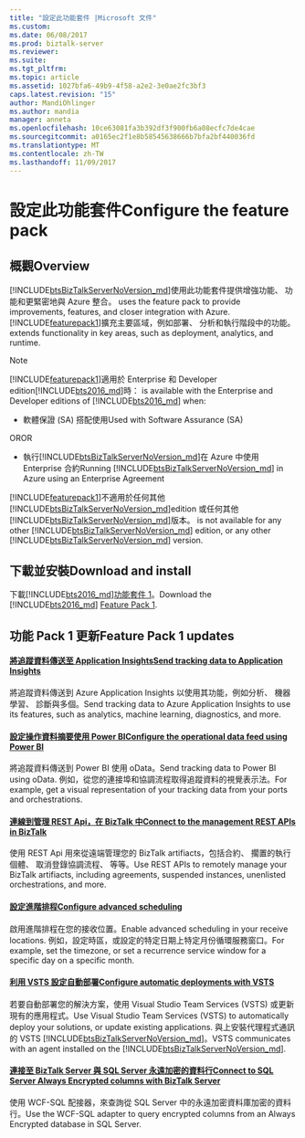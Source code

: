 ```yaml
---
title: "設定此功能套件 |Microsoft 文件"
ms.custom: 
ms.date: 06/08/2017
ms.prod: biztalk-server
ms.reviewer: 
ms.suite: 
ms.tgt_pltfrm: 
ms.topic: article
ms.assetid: 1027bfa6-49b9-4f58-a2e2-3e0ae2fc3bf3
caps.latest.revision: "15"
author: MandiOhlinger
ms.author: mandia
manager: anneta
ms.openlocfilehash: 10ce63081fa3b392df3f900fb6a08ecfc7de4cae
ms.sourcegitcommit: a0165ec2f1e8b58545638666b7bfa2bf440036fd
ms.translationtype: MT
ms.contentlocale: zh-TW
ms.lasthandoff: 11/09/2017
---
```

# <a name="configure-the-feature-pack"></a><span data-ttu-id="2f29b-102">設定此功能套件</span><span class="sxs-lookup"><span data-stu-id="2f29b-102">Configure the feature pack</span></span>
## <a name="overview"></a><span data-ttu-id="2f29b-103">概觀</span><span class="sxs-lookup"><span data-stu-id="2f29b-103">Overview</span></span>

[!INCLUDE[btsBizTalkServerNoVersion_md](../includes/btsbiztalkservernoversion-md.md)]<span data-ttu-id="2f29b-104">使用此功能套件提供增強功能、 功能和更緊密地與 Azure 整合。</span><span class="sxs-lookup"><span data-stu-id="2f29b-104"> uses the feature pack to provide improvements, features, and closer integration with Azure.</span></span> [!INCLUDE[featurepack1](../includes/featurepack1.md)]<span data-ttu-id="2f29b-105">擴充主要區域，例如部署、 分析和執行階段中的功能。</span><span class="sxs-lookup"><span data-stu-id="2f29b-105"> extends functionality in key areas, such as deployment, analytics, and runtime.</span></span> 

> [!NOTE]
> [!INCLUDE[featurepack1](../includes/featurepack1.md)]<span data-ttu-id="2f29b-106">適用於 Enterprise 和 Developer edition[!INCLUDE[bts2016_md](../includes/bts2016-md.md)]時：</span><span class="sxs-lookup"><span data-stu-id="2f29b-106"> is available with the Enterprise and Developer editions of [!INCLUDE[bts2016_md](../includes/bts2016-md.md)] when:</span></span> 
> 
> - <span data-ttu-id="2f29b-107">軟體保證 (SA) 搭配使用</span><span class="sxs-lookup"><span data-stu-id="2f29b-107">Used with Software Assurance (SA)</span></span>  
> 
>  <span data-ttu-id="2f29b-108">OR</span><span class="sxs-lookup"><span data-stu-id="2f29b-108">OR</span></span>
> 
> - <span data-ttu-id="2f29b-109">執行[!INCLUDE[btsBizTalkServerNoVersion_md](../includes/btsbiztalkservernoversion-md.md)]在 Azure 中使用 Enterprise 合約</span><span class="sxs-lookup"><span data-stu-id="2f29b-109">Running [!INCLUDE[btsBizTalkServerNoVersion_md](../includes/btsbiztalkservernoversion-md.md)] in Azure using an Enterprise Agreement</span></span>
> 
> [!INCLUDE[featurepack1](../includes/featurepack1.md)]<span data-ttu-id="2f29b-110">不適用於任何其他[!INCLUDE[btsBizTalkServerNoVersion_md](../includes/btsbiztalkservernoversion-md.md)]edition 或任何其他[!INCLUDE[btsBizTalkServerNoVersion_md](../includes/btsbiztalkservernoversion-md.md)]版本。</span><span class="sxs-lookup"><span data-stu-id="2f29b-110"> is not available for any other [!INCLUDE[btsBizTalkServerNoVersion_md](../includes/btsbiztalkservernoversion-md.md)] edition, or any other [!INCLUDE[btsBizTalkServerNoVersion_md](../includes/btsbiztalkservernoversion-md.md)] version.</span></span> 

## <a name="download-and-install"></a><span data-ttu-id="2f29b-111">下載並安裝</span><span class="sxs-lookup"><span data-stu-id="2f29b-111">Download and install</span></span>

<span data-ttu-id="2f29b-112">下載[!INCLUDE[bts2016_md](../includes/bts2016-md.md)][功能套件 1](https://www.microsoft.com/download/details.aspx?id=55100)。</span><span class="sxs-lookup"><span data-stu-id="2f29b-112">Download the [!INCLUDE[bts2016_md](../includes/bts2016-md.md)] [Feature Pack 1](https://www.microsoft.com/download/details.aspx?id=55100).</span></span>

## <a name="feature-pack-1-updates"></a><span data-ttu-id="2f29b-113">功能 Pack 1 更新</span><span class="sxs-lookup"><span data-stu-id="2f29b-113">Feature Pack 1 updates</span></span>

#### <a name="send-tracking-data-to-application-insightscoresend-tracking-data-to-azure-application-insights-using-biztalk-servermd"></a>[<span data-ttu-id="2f29b-114">將追蹤資料傳送至 Application Insights</span><span class="sxs-lookup"><span data-stu-id="2f29b-114">Send tracking data to Application Insights</span></span>](../core/send-tracking-data-to-azure-application-insights-using-biztalk-server.md)

<span data-ttu-id="2f29b-115">將追蹤資料傳送到 Azure Application Insights 以使用其功能，例如分析、 機器學習、 診斷與多個。</span><span class="sxs-lookup"><span data-stu-id="2f29b-115">Send tracking data to Azure Application Insights to use its features, such as analytics, machine learning, diagnostics, and more.</span></span> 

#### <a name="configure-the-operational-data-feed-using-power-bicoreconfigure-the-operational-data-feed-for-power-bi-with-biztalk-servermd"></a>[<span data-ttu-id="2f29b-116">設定操作資料摘要使用 Power BI</span><span class="sxs-lookup"><span data-stu-id="2f29b-116">Configure the operational data feed using Power BI</span></span>](../core/configure-the-operational-data-feed-for-power-bi-with-biztalk-server.md)

<span data-ttu-id="2f29b-117">將追蹤資料傳送到 Power BI 使用 oData。</span><span class="sxs-lookup"><span data-stu-id="2f29b-117">Send tracking data to Power BI using oData.</span></span> <span data-ttu-id="2f29b-118">例如，從您的連接埠和協調流程取得追蹤資料的視覺表示法。</span><span class="sxs-lookup"><span data-stu-id="2f29b-118">For example, get a visual representation of your tracking data from your ports and orchestrations.</span></span> 

#### <a name="connect-to-the-management-rest-apis-in-biztalkcoreinstall-and-configure-the-management-rest-apis-in-biztalk-servermd"></a>[<span data-ttu-id="2f29b-119">連線到管理 REST Api，在 BizTalk 中</span><span class="sxs-lookup"><span data-stu-id="2f29b-119">Connect to the management REST APIs in BizTalk</span></span>](../core/install-and-configure-the-management-rest-apis-in-biztalk-server.md)

<span data-ttu-id="2f29b-120">使用 REST Api 用來從遠端管理您的 BizTalk artifiacts，包括合約、 擱置的執行個體、 取消登錄協調流程、 等等。</span><span class="sxs-lookup"><span data-stu-id="2f29b-120">Use REST APIs to remotely manage your BizTalk artifiacts, including agreements, suspended instances, unenlisted orchestrations, and more.</span></span>

#### <a name="configure-advanced-schedulingcoreconfigure-the-time-zone-and-recurrence-scheduling-in-biztalk-servermd"></a>[<span data-ttu-id="2f29b-121">設定進階排程</span><span class="sxs-lookup"><span data-stu-id="2f29b-121">Configure advanced scheduling</span></span>](../core/configure-the-time-zone-and-recurrence-scheduling-in-biztalk-server.md)

<span data-ttu-id="2f29b-122">啟用進階排程在您的接收位置。</span><span class="sxs-lookup"><span data-stu-id="2f29b-122">Enable advanced scheduling in your receive locations.</span></span> <span data-ttu-id="2f29b-123">例如，設定時區，或設定的特定日期上特定月份循環服務窗口。</span><span class="sxs-lookup"><span data-stu-id="2f29b-123">For example, set the timezone, or set a recurrence service window for a specific day on a specific month.</span></span>

#### <a name="configure-automatic-deployments-with-vstscoreconfigure-automatic-deployment-with-visual-studio-team-services-in-biztalkmd"></a>[<span data-ttu-id="2f29b-124">利用 VSTS 設定自動部署</span><span class="sxs-lookup"><span data-stu-id="2f29b-124">Configure automatic deployments with VSTS</span></span>](../core/configure-automatic-deployment-with-visual-studio-team-services-in-biztalk.md)  

<span data-ttu-id="2f29b-125">若要自動部署您的解決方案，使用 Visual Studio Team Services (VSTS) 或更新現有的應用程式。</span><span class="sxs-lookup"><span data-stu-id="2f29b-125">Use Visual Studio Team Services (VSTS) to automatically deploy your solutions, or update existing applications.</span></span> <span data-ttu-id="2f29b-126">與上安裝代理程式通訊的 VSTS [!INCLUDE[btsBizTalkServerNoVersion_md](../includes/btsbiztalkservernoversion-md.md)]。</span><span class="sxs-lookup"><span data-stu-id="2f29b-126">VSTS communicates with an agent installed on the [!INCLUDE[btsBizTalkServerNoVersion_md](../includes/btsbiztalkservernoversion-md.md)].</span></span>

#### <a name="connect-to-sql-server-always-encrypted-columns-with-biztalk-servercoreconnect-to-sql-server-always-encrypted-columns-with-biztalk-servermd"></a>[<span data-ttu-id="2f29b-127">連接至 BizTalk Server 與 SQL Server 永遠加密的資料行</span><span class="sxs-lookup"><span data-stu-id="2f29b-127">Connect to SQL Server Always Encrypted columns with BizTalk Server</span></span>](../core/connect-to-sql-server-always-encrypted-columns-with-biztalk-server.md)  

<span data-ttu-id="2f29b-128">使用 WCF-SQL 配接器，來查詢從 SQL Server 中的永遠加密資料庫加密的資料行。</span><span class="sxs-lookup"><span data-stu-id="2f29b-128">Use the WCF-SQL adapter to query encrypted columns from an Always Encrypted database in SQL Server.</span></span>

